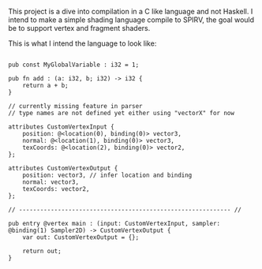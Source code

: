 This project is a dive into compilation in a C like language and not Haskell.
I intend to make a simple shading language compile to SPIRV, the goal would be to support vertex and fragment shaders.

This is what I intend the language to look like:
```

pub const MyGlobalVariable : i32 = 1;

pub fn add : (a: i32, b; i32) -> i32 {
    return a + b;
}

// currently missing feature in parser
// type names are not defined yet either using "vectorX" for now

attributes CustomVertexInput {
    position: @<location(0), binding(0)> vector3,
    normal: @<location(1), binding(0)> vector3,
    texCoords: @<location(2), binding(0)> vector2,
};

attributes CustomVertexOutput {
    position: vector3, // infer location and binding
    normal: vector3,
    texCoords: vector2,
};

// ------------------------------------------------------------ //

pub entry @vertex main : (input: CustomVertexInput, sampler: @binding(1) Sampler2D) -> CustomVertexOutput {
    var out: CustomVertexOutput = {};

    return out;
}

```